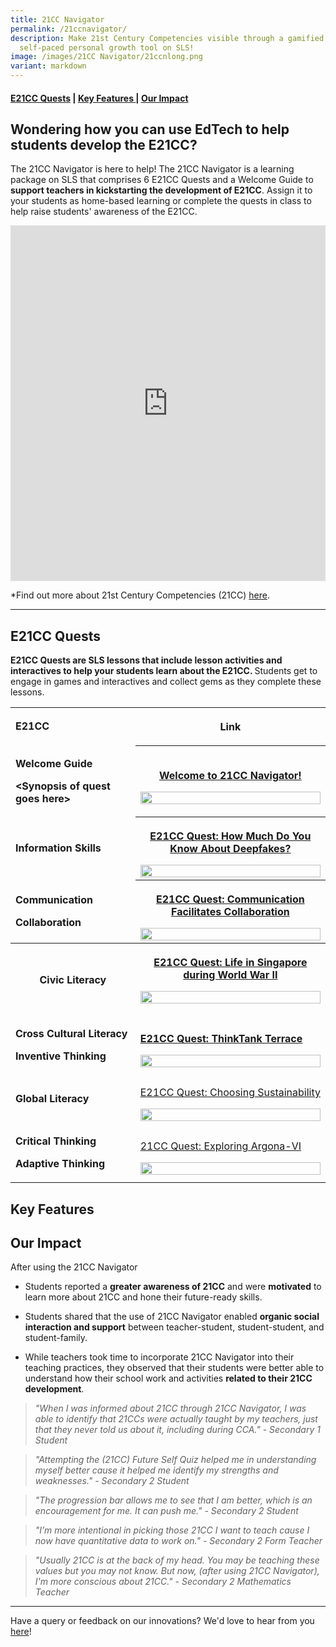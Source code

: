 ```yaml
---
title: 21CC Navigator
permalink: /21ccnavigator/
description: Make 21st Century Competencies visible through a gamified
  self-paced personal growth tool on SLS!
image: /images/21CC Navigator/21ccnlong.png
variant: markdown
---
```

<h4><a href="#discovery" rel="noopener noreferrer nofollow" target="_blank">E21CC Quests</a> | <a href="#innovation" rel="noopener noreferrer nofollow" target="_blank">Key Features </a>| <a href="#impact" rel="noopener noreferrer nofollow" target="_blank">Our Impact</a></h4>
<h2>Wondering how you can use EdTech to help students develop the E21CC?</h2>
<p>The 21CC Navigator is here to help! The 21CC Navigator is a learning package
on SLS that comprises 6 E21CC Quests and a Welcome Guide to <strong>support teachers in kickstarting the development of E21CC</strong>.
Assign it to your students as home-based learning or complete the quests
in class to help raise students' awareness of the E21CC.</p>
<div class="iframe-wrapper">
<iframe height="569" width="100%" allowfullscreen="true" frameborder="0" src="https://docs.google.com/presentation/d/e/2PACX-1vRfWh05zja6ez4xRnGcZ4Zr2POVEGrEVS7Ig17WG1WbRYg93nzbqw8yXbxMSkWEXRx_q3Eri1fPHxN4/embed?start=true&amp;loop=false&amp;delayms=3000"></iframe>
</div>
<p></p>
<p>*Find out more about 21st Century Competencies (21CC) <a href="https://www.moe.gov.sg/education-in-sg/21st-century-competencies" rel="noopener noreferrer" target="_blank">here</a>.</p>
<hr>
<section id="discovery">
	<h2>E21CC Quests</h2>
<p><strong>E21CC Quests are SLS lessons that include lesson activities and interactives to help your students learn about the E21CC. </strong>Students
get to engage in games and interactives and collect gems as they complete
these lessons.</p>
<p></p>
<table style="minWidth: 50px">
<colgroup>
<col>
<col>
</colgroup>
<tbody>
<tr>
<td rowspan="1" colspan="1">
<p><strong>E21CC</strong>
</p>
</td>
<th rowspan="1" colspan="1">
<p>Link</p>
</th>
</tr>
<tr>
<td rowspan="1" colspan="1">
<p><strong>Welcome Guide</strong>
</p>
<p></p>
<p><strong>&lt;Synopsis of quest goes here&gt;</strong>
</p>
</td>
<th rowspan="1" colspan="1">
<p><a href="https://vle.learning.moe.edu.sg/my-library/lesson/view/9548aa2d-7496-41bd-9531-5dc43d540853/cover" rel="noopener noreferrer nofollow" target="_blank">Welcome to 21CC Navigator!</a>
</p>
<p></p><a class="isomer-image-wrapper" href="https://vle.learning.moe.edu.sg/my-library/lesson/view/9548aa2d-7496-41bd-9531-5dc43d540853/cover"><img style="width: 100%" height="auto" width="100%" alt="" src="/images/quest_welcome.gif"></a>
</th>
</tr>
<tr>
<td rowspan="1" colspan="1">
<p><strong>Information Skills</strong>
</p>
</td>
<th rowspan="1" colspan="1">
<p><a href="https://vle.learning.moe.edu.sg/my-library/lesson/view/7795a895-1c3b-47ec-99ba-372b38a0eb13/cover" rel="noopener noreferrer nofollow" target="_blank">E21CC Quest: How Much Do You Know About Deepfakes?</a>
</p>
<div class="isomer-image-wrapper">
<img style="width: 100%" height="auto" width="100%" alt="" src="/images/quest_deepfake.gif">
</div>
</th>
</tr>
<tr>
<td rowspan="1" colspan="1">
<p><strong>Communication</strong>
</p>
<p><strong>Collaboration</strong>
</p>
</td>
<th rowspan="1" colspan="1">
<p><a href="https://vle.learning.moe.edu.sg/my-library/lesson/view/48a56789-5a8c-4ce9-94d0-c41611d2e25b/cover" rel="noopener noreferrer nofollow" target="_blank">E21CC Quest: Communication Facilitates Collaboration</a>
</p>
<div class="isomer-image-wrapper">
<img style="width: 100%" height="auto" width="100%" alt="" src="/images/quest_collab.gif">
</div>
</th>
</tr>
<tr>
<th rowspan="1" colspan="1">
<p>Civic Literacy</p>
</th>
<th rowspan="1" colspan="1">
<p><a href="https://vle.learning.moe.edu.sg/my-library/lesson/view/fb2a0f8f-f810-4a99-8ee8-3706e07da6ac/cover" rel="noopener noreferrer nofollow" target="_blank">E21CC Quest: Life in Singapore during World War II</a>
</p>
<p></p><a class="isomer-image-wrapper" href="https://vle.learning.moe.edu.sg/my-library/lesson/view/fb2a0f8f-f810-4a99-8ee8-3706e07da6ac/cover"><img style="width: 100%" height="auto" width="100%" alt="" src="/images/21CC_Navigator_Onboarding_Graphics__NEW_LOGO___13_.gif"></a>
<p></p>
</th>
</tr>
<tr>
<td rowspan="1" colspan="1">
<p><strong>Cross Cultural Literacy</strong>
</p>
<p><strong>Inventive Thinking</strong>
</p>
</td>
<td rowspan="1" colspan="1">
<p><strong><a href="https://vle.learning.moe.edu.sg/my-library/lesson/view/441b712d-389f-4172-ad3c-44d65ecec716/cover" rel="noopener noreferrer nofollow" target="_blank">E21CC Quest: ThinkTank Terrace</a></strong>
</p>
<div class="isomer-image-wrapper">
<img style="width: 100%" height="auto" width="100%" alt="" src="/images/21CC_Navigator_Onboarding_Graphics__NEW_LOGO___35_.gif">
</div>
</td>
</tr>
<tr>
<td rowspan="1" colspan="1">
<p><strong>Global Literacy</strong>
</p>
</td>
<td rowspan="1" colspan="1">
<p><a href="https://vle.learning.moe.edu.sg/my-library/lesson/view/01d4aede-f67f-43c1-861f-423b4b3961eb/cover" rel="noopener noreferrer nofollow" target="_blank">E21CC Quest: Choosing Sustainability</a>
</p><a class="isomer-image-wrapper" href="https://vle.learning.moe.edu.sg/my-library/lesson/view/01d4aede-f67f-43c1-861f-423b4b3961eb/cover"><img style="width: 100%" height="auto" width="100%" alt="" src="/images/sustainability_quest.gif"></a>
</td>
</tr>
<tr>
<td rowspan="1" colspan="1">
<p><strong>Critical Thinking</strong>
</p>
<p><strong>Adaptive Thinking</strong>
</p>
</td>
<td rowspan="1" colspan="1">
<p><a href="https://vle.learning.moe.edu.sg/my-library/lesson/view/812e1732-d67a-431a-99d8-84cf6b294746/cover" rel="noopener noreferrer nofollow" target="_blank">21CC Quest: Exploring Argona-VI</a>
</p>
<div class="isomer-image-wrapper">
<img style="width: 100%" height="auto" width="100%" alt="" src="/images/quest_argona.gif">
</div>
</td>
</tr>
</tbody>
</table>
<h2>Key Features</h2>
<p></p>
<p></p>
<p></p>
<p></p>
<h2>Our Impact</h2>
<p>After using the 21CC Navigator</p>
<ul data-tight="true" class="tight">
<li>
<p>Students reported a <strong>greater awareness of 21CC</strong> and were <strong>motivated</strong> to
learn more about 21CC and hone their future-ready skills.</p>
</li>
<li>
<p>Students shared that the use of 21CC Navigator enabled <strong>organic social interaction and support</strong> between
teacher-student, student-student, and student-family.</p>
</li>
<li>
<p>While teachers took time to incorporate 21CC Navigator into their teaching
practices, they observed that their students were better able to understand
how their school work and activities <strong>related to their 21CC development</strong>.</p>
</li>
</ul>
<blockquote>
<p><em>"When I was informed about 21CC through 21CC Navigator, I was able to identify that 21CCs were actually taught by my teachers, just that they never told us about it, including during CCA." - Secondary 1 Student</em>
</p>
</blockquote>
<blockquote>
<p><em>"Attempting the (21CC) Future Self Quiz helped me in understanding myself better cause it helped me identify my strengths and weaknesses." - Secondary 2 Student</em>
</p>
</blockquote>
<blockquote>
<p><em>"The progression bar allows me to see that I am better, which is an encouragement for me. It can push me." - Secondary 2 Student</em>
</p>
</blockquote>
<blockquote>
<p><em>"I’m more intentional in picking those 21CC I want to teach cause I now have quantitative data to work on." - Secondary 2 Form Teacher</em>
</p>
</blockquote>
<blockquote>
<p><em>"Usually 21CC is at the back of my head. You may be teaching these values but you may not know. But now, (after using 21CC Navigator), I'm more conscious about 21CC." - Secondary 2 Mathematics Teacher</em>
</p>
</blockquote>
<hr>
<p>Have a query or feedback on our innovations? We'd love to hear from you
<a href="/contact" rel="noopener noreferrer" target="_blank">here</a>!</p></section>